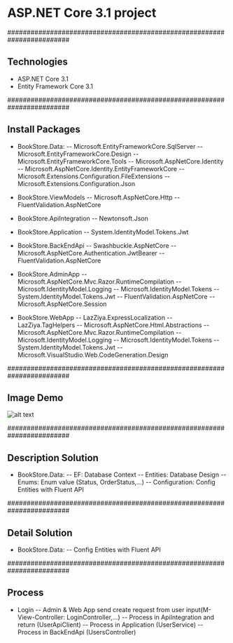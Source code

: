 ﻿# ASP.NET Core 3.1 project

########################################################################
## Technologies
- ASP.NET Core 3.1
- Entity Framework Core 3.1


########################################################################
## Install Packages
- BookStore.Data:
-- Microsoft.EntityFrameworkCore.SqlServer
-- Microsoft.EntityFrameworkCore.Design
-- Microsoft.EntityFrameworkCore.Tools
-- Microsoft.AspNetCore.Identity
-- Microsoft.AspNetCore.Identity.EntityFrameworkCore
-- Microsoft.Extensions.Configuration.FileExtensions
-- Microsoft.Extensions.Configuration.Json

- BookStore.ViewModels
-- Microsoft.AspNetCore.Http
-- FluentValidation.AspNetCore

- BookStore.ApiIntegration
-- Newtonsoft.Json

- BookStore.Application
-- System.IdentityModel.Tokens.Jwt

- BookStore.BackEndApi
-- Swashbuckle.AspNetCore
-- Microsoft.AspNetCore.Authentication.JwtBearer
-- FluentValidation.AspNetCore

- BookStore.AdminApp
-- Microsoft.AspNetCore.Mvc.Razor.RuntimeCompilation
-- Microsoft.IdentityModel.Logging
-- Microsoft.IdentityModel.Tokens
-- System.IdentityModel.Tokens.Jwt
-- FluentValidation.AspNetCore
-- Microsoft.AspNetCore.Session

- BookStore.WebApp
-- LazZiya.ExpressLocalization
-- LazZiya.TagHelpers
-- Microsoft.AspNetCore.Html.Abstractions
-- Microsoft.AspNetCore.Mvc.Razor.RuntimeCompilation
-- Microsoft.IdentityModel.Logging
-- Microsoft.IdentityModel.Tokens
-- System.IdentityModel.Tokens.Jwt
-- Microsoft.VisualStudio.Web.CodeGeneration.Design


########################################################################
## Image Demo
![alt text](https://github.com/[username]/[reponame]/blob/[branch]/image.jpg?raw=true)



########################################################################
## Description Solution
- BookStore.Data:
-- EF: Database Context
-- Entities: Database Design
-- Enums: Enum value (Status, OrderStatus,...)
-- Configuration: Config Entities with Fluent API



########################################################################
## Detail Solution
- BookStore.Data:
-- Config Entities with Fluent API




########################################################################
## Process
- Login
-- Admin & Web App send create request from user input(M-View-Controller: LoginController,...)
-- Process in ApiIntegration and return (UserApiClient)
-- Process in Application (UserService)
-- Process in BackEndApi (UsersController)





